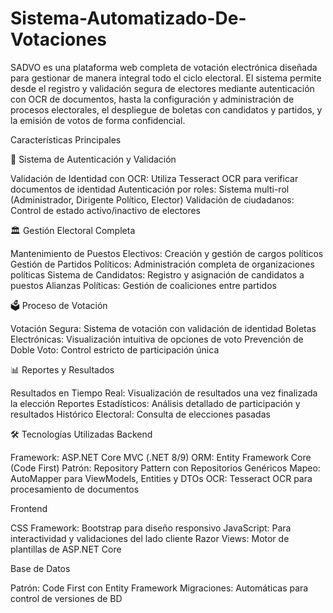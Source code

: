 # Sistema-Automatizado-De-Votaciones

SADVO es una plataforma web completa de votación electrónica diseñada para gestionar de manera integral todo el ciclo electoral. El sistema permite desde el registro y validación segura de electores mediante autenticación con OCR de documentos, hasta la configuración y administración de procesos electorales, el despliegue de boletas con candidatos y partidos, y la emisión de votos de forma confidencial.

Características Principales

🔐 Sistema de Autenticación y Validación

Validación de Identidad con OCR: Utiliza Tesseract OCR para verificar documentos de identidad
Autenticación por roles: Sistema multi-rol (Administrador, Dirigente Político, Elector)
Validación de ciudadanos: Control de estado activo/inactivo de electores

🏛️ Gestión Electoral Completa

Mantenimiento de Puestos Electivos: Creación y gestión de cargos políticos
Gestión de Partidos Políticos: Administración completa de organizaciones políticas
Sistema de Candidatos: Registro y asignación de candidatos a puestos
Alianzas Políticas: Gestión de coaliciones entre partidos

🗳️ Proceso de Votación

Votación Segura: Sistema de votación con validación de identidad
Boletas Electrónicas: Visualización intuitiva de opciones de voto
Prevención de Doble Voto: Control estricto de participación única

📊 Reportes y Resultados

Resultados en Tiempo Real: Visualización de resultados una vez finalizada la elección
Reportes Estadísticos: Análisis detallado de participación y resultados
Histórico Electoral: Consulta de elecciones pasadas

🛠️ Tecnologías Utilizadas
Backend

Framework: ASP.NET Core MVC (.NET 8/9)
ORM: Entity Framework Core (Code First)
Patrón: Repository Pattern con Repositorios Genéricos
Mapeo: AutoMapper para ViewModels, Entities y DTOs
OCR: Tesseract OCR para procesamiento de documentos

Frontend

CSS Framework: Bootstrap para diseño responsivo
JavaScript: Para interactividad y validaciones del lado cliente
Razor Views: Motor de plantillas de ASP.NET Core

Base de Datos

Patrón: Code First con Entity Framework
Migraciones: Automáticas para control de versiones de BD
